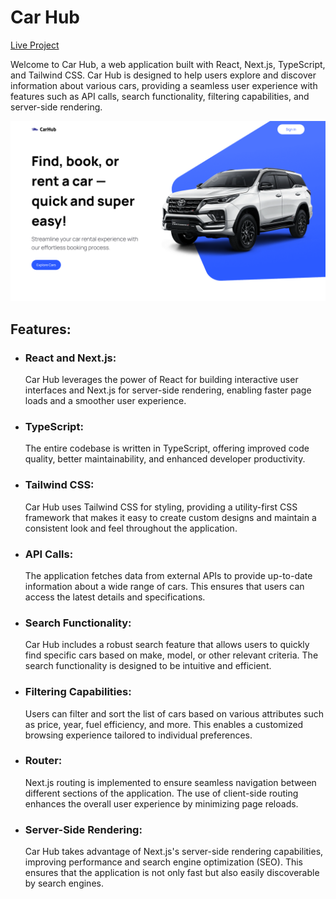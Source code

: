 <h1>Car Hub</h1> 

<a href="https://car-hub-bice.vercel.app/">Live Project</a>

<p></p>Welcome to Car Hub, a web application built with React, Next.js, TypeScript, and Tailwind CSS. Car Hub is designed to help users explore and discover information about various cars, providing a seamless user experience with features such as API calls, search functionality, filtering capabilities, and server-side rendering.</p> 

<img src="https://github.com/lucas1337dev/car_hub/blob/main/public/localhost_3000_.png" alt="Project img" />

<h2>Features:</h2> 
<ul> 
  <li><h3>React and Next.js:</h3> Car Hub leverages the power of React for building interactive user interfaces and Next.js for server-side rendering, enabling faster page loads and a smoother user experience.</li>
  <li><h3>TypeScript:</h3> The entire codebase is written in TypeScript, offering improved code quality, better maintainability, and enhanced developer productivity.</li> 
  <li><h3>Tailwind CSS:</h3> Car Hub uses Tailwind CSS for styling, providing a utility-first CSS framework that makes it easy to create custom designs and maintain a consistent look and feel throughout the application.</li> 
  <li><h3>API Calls:</h3> The application fetches data from external APIs to provide up-to-date information about a wide range of cars. This ensures that users can access the latest details and specifications.</li> 
  <li><h3>Search Functionality:</h3> Car Hub includes a robust search feature that allows users to quickly find specific cars based on make, model, or other relevant criteria. The search functionality is designed to be intuitive and efficient.</li> 
  <li><h3>Filtering Capabilities:</h3> Users can filter and sort the list of cars based on various attributes such as price, year, fuel efficiency, and more. This enables a customized browsing experience tailored to individual preferences.</li> 
  <li><h3>Router:</h3> Next.js routing is implemented to ensure seamless navigation between different sections of the application. The use of client-side routing enhances the overall user experience by minimizing page reloads.</li> 
  <li><h3>Server-Side Rendering:</h3> Car Hub takes advantage of Next.js's server-side rendering capabilities, improving performance and search engine optimization (SEO). This ensures that the application is not only fast but also easily discoverable by search engines.</li> 
</ul>
